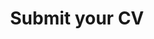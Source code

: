 ---
_db_id: 816
content_type: project
flavours:
- none
learning_outcomes: null
prerequisites:
  hard:
  - employability-sprint/cv
  soft: []
ready: true
story_points: null
submission_type: link
tags:
- employability
- close_on_peer_reviews
- docx
title: Submit your CV
---